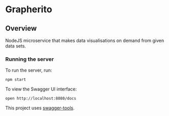 # Grapherito

## Overview
NodeJS microservice that makes data visualisations on demand from given data sets.

### Running the server
To run the server, run:

```
npm start
```

To view the Swagger UI interface:

```
open http://localhost:8080/docs
```

This project uses [swagger-tools](https://github.com/apigee-127/swagger-tools).
